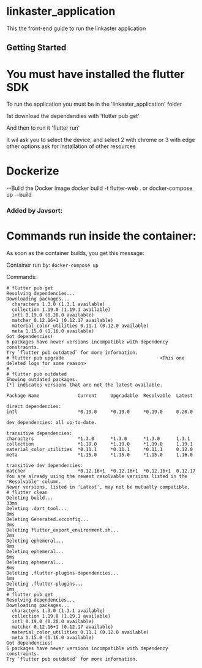 # linkaster_application

This the front-end guide to run the linkaster application

## Getting Started

# You must have installed the flutter SDK 

To run the application you must be in the 'linkaster_application' folder

1st download the dependendies with 'flutter pub get'

And then to run it 'flutter run'

It wil ask you to select the device, and select 2 with chrome or 3 with edge other options ask for installation of other resources

# Dockerize
 --Build the Docker image
docker build -t flutter-web .
or 
docker-compose up --build

### Added by Javsort:
# Commands run inside the container:
As soon as the container builds, you get this message:

Container run by:
`docker-compose up`

Commands:
```
# flutter pub get
Resolving dependencies... 
Downloading packages... 
  characters 1.3.0 (1.3.1 available)
  collection 1.19.0 (1.19.1 available)
  intl 0.19.0 (0.20.0 available)
  matcher 0.12.16+1 (0.12.17 available)
  material_color_utilities 0.11.1 (0.12.0 available)
  meta 1.15.0 (1.16.0 available)
Got dependencies!
6 packages have newer versions incompatible with dependency constraints.
Try `flutter pub outdated` for more information.
# flutter pub upgrade                                   <This one deleted logs for some reason>
# 
# flutter pub outdated
Showing outdated packages.
[*] indicates versions that are not the latest available.

Package Name              Current     Upgradable  Resolvable  Latest   

direct dependencies:     
intl                      *0.19.0     *0.19.0     *0.19.0     0.20.0   

dev_dependencies: all up-to-date.

transitive dependencies: 
characters                *1.3.0      *1.3.0      *1.3.0      1.3.1    
collection                *1.19.0     *1.19.0     *1.19.0     1.19.1   
material_color_utilities  *0.11.1     *0.11.1     *0.11.1     0.12.0   
meta                      *1.15.0     *1.15.0     *1.15.0     1.16.0   

transitive dev_dependencies:
matcher                   *0.12.16+1  *0.12.16+1  *0.12.16+1  0.12.17  
You are already using the newest resolvable versions listed in the 'Resolvable' column.
Newer versions, listed in 'Latest', may not be mutually compatible.
# flutter clean
Deleting build...                                                   33ms
Deleting .dart_tool...                                               8ms
Deleting Generated.xcconfig...                                       3ms
Deleting flutter_export_environment.sh...                            2ms
Deleting ephemeral...                                                9ms
Deleting ephemeral...                                                6ms
Deleting ephemeral...                                                8ms
Deleting .flutter-plugins-dependencies...                            1ms
Deleting .flutter-plugins...                                         1ms
# flutter pub get
Resolving dependencies... 
Downloading packages... 
  characters 1.3.0 (1.3.1 available)
  collection 1.19.0 (1.19.1 available)
  intl 0.19.0 (0.20.0 available)
  matcher 0.12.16+1 (0.12.17 available)
  material_color_utilities 0.11.1 (0.12.0 available)
  meta 1.15.0 (1.16.0 available)
Got dependencies!
6 packages have newer versions incompatible with dependency constraints.
Try `flutter pub outdated` for more information.
```